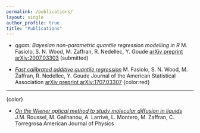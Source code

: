 ```yaml
---
permalink: /publications/
layout: single
author_profile: true
title: "Publications"
---
```


- *qgam: Bayesian non-parametric quantile regression modelling in R*
M. Fasiolo, S. N. Wood, M. Zaffran, R. Nedellec, Y. Goude
[arXiv preprint arXiv:2007.03303](https://arxiv.org/pdf/2007.03303.pdf) (submitted)

- [*Fast calibrated additive quantile regression*](https://amstat.tandfonline.com/doi/abs/10.1080/01621459.2020.1725521)
M. Fasiolo, S. N. Wood, M. Zaffran, R. Nedellec, Y. Goude
Journal of the American Statistical Association
[arXiv preprint arXiv:1707.03307](https://arxiv.org/pdf/1707.03307.pdf)
{color:red}
***
{color}
- [*On the Wiener optical method to study molecular diffusion in liquids*](https://aapt.scitation.org/doi/abs/10.1119/10.0001448)
J.M. Roussel, M. Gailhanou, A. Larrivé, L. Montero, M. Zaffran, C. Torregrosa
American Journal of Physics

